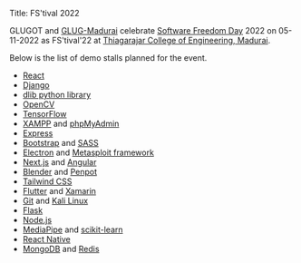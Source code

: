 Title: FS'tival 2022

GLUGOT and [GLUG-Madurai](http://glug-madurai.org) celebrate [Software Freedom Day](https://www.softwarefreedomday.org) 2022 on 05-11-2022 as FS'tival'22 at [Thiagarajar College of Engineering, Madurai](https://www.tce.edu).

Below is the list of demo stalls planned for the event.

* [React](https://reactjs.org/)
* [Django](https://www.djangproject.com)
* [dlib python library](http://dlib.net/python/index.html)
* [OpenCV](https://opencv.org)
* [TensorFlow](https://www.tensorflow.org)
* [XAMPP](https://www.apachefriends.org/) and [phpMyAdmin](https://www.phpmyadmin.net/)
* [Express](https://expressjs.com)
* [Bootstrap](https://getbootstrap.com/) and [SASS](https://sass-lang.com/)
* [Electron](https://www.electronjs.org/) and [Metasploit framework](https://www.metasploit.com/)
* [Next.js](https://nextjs.org) and [Angular](https://angular.io)
* [Blender](https://www.blender.org) and [Penpot](https://penpot.app)
* [Tailwind CSS](https://tailwindcss.com)
* [Flutter](https://flutter.dev) and [Xamarin](https://dotnet.microsoft.com/en-us/apps/xamarin)
* [Git](https://git-scm.com) and [Kali Linux](https://www.kali.org)
* [Flask](https://flask.palletsprojects.com/)
* [Node.js](https://nodejs.org)
* [MediaPipe](https://mediapipe.dev/) and [scikit-learn](https://scikit-learn.org)
* [React Native](https://reactnative.dev/)
* [MongoDB](https://www.mongodb.com) and [Redis](https://redis.io)
